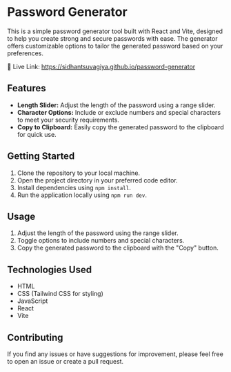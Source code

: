 # Password Generator

This is a simple password generator tool built with React and Vite, designed to help you create strong and secure passwords with ease. The generator offers customizable options to tailor the generated password based on your preferences.

🔗 Live Link: https://sidhantsuvagiya.github.io/password-generator

## Features

- **Length Slider:** Adjust the length of the password using a range slider.
- **Character Options:** Include or exclude numbers and special characters to meet your security requirements.
- **Copy to Clipboard:** Easily copy the generated password to the clipboard for quick use.

## Getting Started

1. Clone the repository to your local machine.
2. Open the project directory in your preferred code editor.
3. Install dependencies using `npm install`.
4. Run the application locally using `npm run dev`.

## Usage

1. Adjust the length of the password using the range slider.
2. Toggle options to include numbers and special characters.
3. Copy the generated password to the clipboard with the "Copy" button.

## Technologies Used

- HTML
- CSS (Tailwind CSS for styling)
- JavaScript
- React
- Vite

## Contributing

If you find any issues or have suggestions for improvement, please feel free to open an issue or create a pull request.